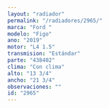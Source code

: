 ```yaml
---
layout: "radiador"
permalink: "/radiadores/2965/"
marca: "Ford "
modelo: "Figo"
ano: "2019"
motor: "L4 1.5"
transmision: "Estándar"
parte: "438402"
clima: "Con clima"
alto: "13 3/4"
ancho: "21 3/4"
observaciones: ""
id: "2965"
---
```


